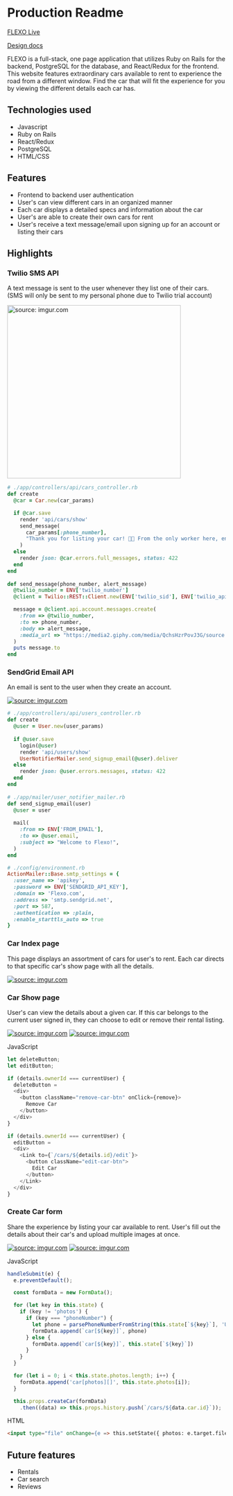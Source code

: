 # Production Readme

[FLEXO Live](https://flex-o.herokuapp.com/#/)

[Design docs](https://github.com/le-s/FLEXO/wiki)

FLEXO is a full-stack, one page application that utilizes Ruby on Rails for the backend, PostgreSQL for the database, and React/Redux for the frontend. This website features extraordinary cars available to rent to experience the road from a different window. Find the car that will fit the experience for you by viewing the different details each car has.

## Technologies used
- Javascript
- Ruby on Rails
- React/Redux
- PostgreSQL
- HTML/CSS

## Features

- Frontend to backend user authentication
- User's can view different cars in an organized manner
- Each car displays a detailed specs and information about the car
- User's are able to create their own cars for rent
- User's receive a text message/email upon signing up for an account or listing their cars

## Highlights

### Twilio SMS API
A text message is sent to the user whenever they list one of their cars. (SMS will only be sent to my personal phone due to Twilio trial account)

<a href="https://imgur.com/a/AkuNe3g"><img src="https://i.imgur.com/AkuNe3g.gif" width="400" height="auto" title="source: imgur.com"/></a>

```rb
# ./app/controllers/api/cars_controller.rb
def create
  @car = Car.new(car_params)

  if @car.save
    render 'api/cars/show'
    send_message(
      car_params[:phone_number], 
      "Thank you for listing your car! 🚗💨 From the only worker here, enjoy a virtual high five! 🖐 Yeah, that's all I can afford 😅"
    )
  else
    render json: @car.errors.full_messages, status: 422
  end
end
  
def send_message(phone_number, alert_message)
  @twilio_number = ENV['twilio_number']
  @client = Twilio::REST::Client.new(ENV['twilio_sid'], ENV['twilio_api_key'])

  message = @client.api.account.messages.create(
    :from => @twilio_number,
    :to => phone_number,
    :body => alert_message,
    :media_url => "https://media2.giphy.com/media/QchsHzrPovJ3G/source.gif" 
  )
  puts message.to
end
```

### SendGrid Email API
An email is sent to the user when they create an account.

<a href="https://imgur.com/a/GIeIkuH"><img src="https://i.imgur.com/wjRDDHD.png" title="source: imgur.com"/></a>

```rb
# ./app/controllers/api/users_controller.rb
def create
  @user = User.new(user_params)
  
  if @user.save
    login(@user)
    render 'api/users/show'
    UserNotifierMailer.send_signup_email(@user).deliver
  else
    render json: @user.errors.messages, status: 422
  end
end
  
# ./app/mailer/user_notifier_mailer.rb
def send_signup_email(user)
  @user = user
  
  mail( 
    :from => ENV['FROM_EMAIL'],
    :to => @user.email, 
    :subject => "Welcome to Flexo!",
  )
end

# ./config/environment.rb
ActionMailer::Base.smtp_settings = {
  :user_name => 'apikey',
  :password => ENV['SENDGRID_API_KEY'],
  :domain => 'Flexo.com',
  :address => 'smtp.sendgrid.net',
  :port => 587,
  :authentication => :plain,
  :enable_starttls_auto => true
}
```
### Car Index page
This page displays an assortment of cars for user's to rent. Each car directs to that specific car's show page with all the details.

<a href="https://imgur.com/a/0ZwHBY1"><img src="https://i.imgur.com/4gu1O2F.png" title="source: imgur.com" /></a>

### Car Show page
User's can view the details about a given car. If this car belongs to the current user signed in, they can choose to edit or remove their rental listing.

<a href="https://imgur.com/UcCSqzv"><img src="https://i.imgur.com/UcCSqzv.png" title="source: imgur.com" /></a>
<a href="https://imgur.com/KTGmCRj"><img src="https://i.imgur.com/KTGmCRj.png" title="source: imgur.com" /></a>

JavaScript
```js
let deleteButton;
let editButton;

if (details.ownerId === currentUser) {
  deleteButton = 
  <div>
    <button className="remove-car-btn" onClick={remove}>
      Remove Car
    </button>
  </div>
}

if (details.ownerId === currentUser) {
  editButton = 
  <div>
    <Link to={`/cars/${details.id}/edit`}>
      <button className="edit-car-btn">
        Edit Car
      </button>
    </Link>
  </div>
}
```

### Create Car form
Share the experience by listing your car available to rent. User's fill out the details about their car's and upload multiple images at once.

<a href="https://imgur.com/5WMCl4I"><img src="https://i.imgur.com/5WMCl4I.png" title="source: imgur.com" /></a>
<a href="https://imgur.com/ES5ywsq"><img src="https://i.imgur.com/ES5ywsq.png" title="source: imgur.com" /></a>

JavaScript
```js
handleSubmit(e) {
  e.preventDefault();

  const formData = new FormData();

  for (let key in this.state) {
    if (key != 'photos') {
      if (key === "phoneNumber") { 
        let phone = parsePhoneNumberFromString(this.state[`${key}`], 'US').number; 
        formData.append(`car[${key}]`, phone)
      } else {
        formData.append(`car[${key}]`, this.state[`${key}`])
      }
    }
  }

  for (let i = 0; i < this.state.photos.length; i++) {
    formData.append('car[photos][]', this.state.photos[i]);
  }

  this.props.createCar(formData)
    .then((data) => this.props.history.push(`/cars/${data.car.id}`));
```
HTML
```html
<input type="file" onChange={e => this.setState({ photos: e.target.files })} multiple/>
```

## Future features
- Rentals
- Car search
- Reviews
